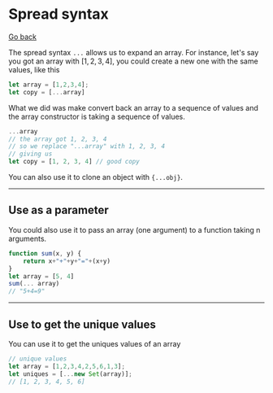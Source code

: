 # Spread syntax

[Go back](..#advanced-syntax)

The spread syntax `...` allows us to expand an array. For instance, let's say you got an array with $[1,2,3,4]$, you could create a new one with the same values, like this

```js
let array = [1,2,3,4];
let copy = [...array]
```

What we did was make convert back an array to a sequence of values and the array constructor is taking a sequence of values. 

```js
...array
// the array got 1, 2, 3, 4
// so we replace "...array" with 1, 2, 3, 4
// giving us
let copy = [1, 2, 3, 4] // good copy
```

You can also use it to clone an object with `{...obj}`.

<hr class="sl">

## Use as a parameter

You could also use it to pass an array (one argument) to a function taking n arguments.

```js
function sum(x, y) {
    return x+"+"+y+"="+(x+y)
}
let array = [5, 4]
sum(... array)
// "5+4=9"
```

<hr class="sr">

## Use to get the unique values

You can use it to get the uniques values of an array

```js
// unique values
let array = [1,2,3,4,2,5,6,1,3];
let uniques = [...new Set(array)];
// [1, 2, 3, 4, 5, 6]
```